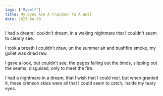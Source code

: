 ```yaml
---
tags: ['Myself']
title: My Eyes Are A Trapdoor To A Well
date: 2023-04-30
---
```


I had a dream I couldn't dream,
in a waking nightmare that I couldn't
seem to clearly see.

I took a breath I couldn't draw,
un the summer air and bushfire smoke,
my gullet was dried raw.

I gave a look, but couldn't see,
the pages falling out the binds,
slipping out the seams, disguised,
only to meet the fire.

I had a nightmare in a dream,
that I wish that I could reel,
but when granted it, these crimson skies
were all that I could seem to catch,
inside my teary eyes.
